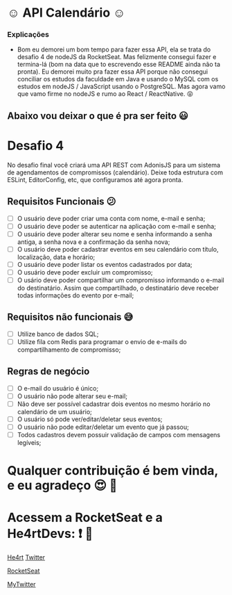 # :relaxed: API Calendário :relaxed:

### Explicações

- Bom eu demorei um bom tempo para fazer essa API, ela se trata do desafio 4 de nodeJS da RocketSeat. Mas felizmente consegui fazer e termina-lá (bom na data que to escrevendo esse README ainda não ta pronta). Eu demorei muito pra fazer essa API porque não consegui conciliar os estudos da faculdade em Java e usando o MySQL com os estudos em nodeJS / JavaScript usando o PostgreSQL. Mas agora vamo que vamo firme no nodeJS e rumo ao React / ReactNative. :stuck_out_tongue_closed_eyes:

## Abaixo vou deixar o que é pra ser feito :smiley:

# Desafio 4

No desafio final você criará uma API REST com AdonisJS para um
sistema de agendamentos de compromissos (calendário). Deixe toda
estrutura com ESLint, EditorConfig, etc, que configuramos até agora
pronta.

## Requisitos Funcionais :confused:

- [ ] O usuário deve poder criar uma conta com nome, e-mail e senha;
- [ ] O usuário deve poder se autenticar na aplicação com e-mail e senha;
- [ ] O usuário deve poder alterar seu nome e senha informando a
      senha antiga, a senha nova e a confirmação da senha nova;
- [ ] O usuário deve poder cadastrar eventos em seu calendário com
      título, localização, data e horário;
- [ ] O usuário deve poder listar os eventos cadastrados por data;
- [ ] O usuário deve poder excluir um compromisso;
- [ ] O usário deve poder compartilhar um compromisso informando o
      e-mail do destinatário. Assim que compartilhado, o destinatário
      deve receber todas informações do evento por e-mail;

## Requisitos não funcionais :sweat_smile:

- [ ] Utilize banco de dados SQL;
- [ ] Utilize fila com Redis para programar o envio de e-mails do
      compartilhamento de compromisso;

## Regras de negócio

- [ ] O e-mail do usuário é único;
- [ ] O usuário não pode alterar seu e-mail;
- [ ] Não deve ser possível cadastrar dois eventos no mesmo horário
      no calendário de um usuário;
- [ ] O usuário só pode ver/editar/deletar seus eventos;
- [ ] O usuário não pode editar/deletar um evento que já passou;
- [ ] Todos cadastros devem possuir validação de campos com
      mensagens legíveis;

# Qualquer contribuição é bem vinda, e eu agradeço :heart_eyes: :heartbeat:

# Acessem a RocketSeat e a He4rtDevs: :exclamation: :purple_heart:

[He4rt](discord.io/He4rt)
[Twitter](https://twitter.com/He4rtDevs)

[RocketSeat](https://rocketseat.com.br/)

[MyTwitter](https://twitter.com/m7Aei_He4rt)
